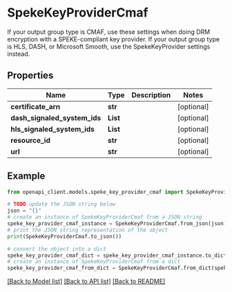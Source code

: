 # SpekeKeyProviderCmaf

If your output group type is CMAF, use these settings when doing DRM encryption with a SPEKE-compliant key provider. If your output group type is HLS, DASH, or Microsoft Smooth, use the SpekeKeyProvider settings instead.

## Properties

Name | Type | Description | Notes
------------ | ------------- | ------------- | -------------
**certificate_arn** | **str** |  | [optional] 
**dash_signaled_system_ids** | **List** |  | [optional] 
**hls_signaled_system_ids** | **List** |  | [optional] 
**resource_id** | **str** |  | [optional] 
**url** | **str** |  | [optional] 

## Example

```python
from openapi_client.models.speke_key_provider_cmaf import SpekeKeyProviderCmaf

# TODO update the JSON string below
json = "{}"
# create an instance of SpekeKeyProviderCmaf from a JSON string
speke_key_provider_cmaf_instance = SpekeKeyProviderCmaf.from_json(json)
# print the JSON string representation of the object
print(SpekeKeyProviderCmaf.to_json())

# convert the object into a dict
speke_key_provider_cmaf_dict = speke_key_provider_cmaf_instance.to_dict()
# create an instance of SpekeKeyProviderCmaf from a dict
speke_key_provider_cmaf_from_dict = SpekeKeyProviderCmaf.from_dict(speke_key_provider_cmaf_dict)
```
[[Back to Model list]](../README.md#documentation-for-models) [[Back to API list]](../README.md#documentation-for-api-endpoints) [[Back to README]](../README.md)


